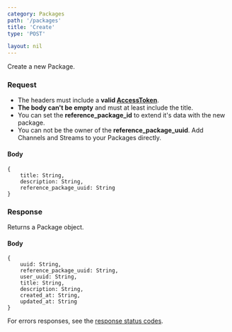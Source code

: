 ```yaml
---
category: Packages
path: '/packages'
title: 'Create'
type: 'POST'

layout: nil
---
```


Create a new Package.

### Request

* The headers must include a **valid [AccessToken](#/post-access-token)**.
* **The body can't be empty** and must at least include the title.
* You can set the **reference_package_id** to extend it's data with the new package.
* You can not be the owner of the **reference_package_uuid**. Add Channels and Streams to your Packages directly.

#### Body

    {
        title: String,
        description: String,
        reference_package_uuid: String
    }

### Response

Returns a Package object.

#### Body

    {
        uuid: String,
        reference_package_uuid: String,
        user_uuid: String,
        title: String,
        description: String,
        created_at: String,
        updated_at: String
    }

For errors responses, see the [response status codes](#/response-status-codes).